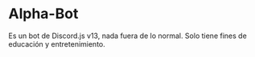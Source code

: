 # Alpha-Bot
Es un bot de Discord.js v13, nada fuera de lo normal.
Solo tiene fines de educación y entretenimiento.
